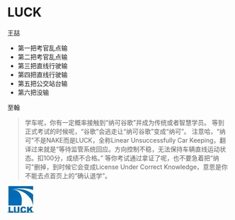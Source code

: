 # LUCK

王喆

- 第一把考官乱点输
- 第二把考官乱点输
- 第三把直线行驶输
- 第四把直线行驶输
- 第五把公交站台输
- 第六把没输

至翰

> 学车呢，你有一定概率接触到“纳可谷歌”并成为传统或者智慧学员。
> 等到正式考试的时候呢，“谷歌”会逃走让“纳可谷歌”变成“纳可”。
> 注意哈，“纳可”不是NAKE而是LUCK，全称Linear Unsuccessfully Car Keeping，翻译过来就是“等待监管系统回应。方向控制不稳，无法保持车辆直线运动状态。扣100分，成绩不合格。”
> 等你考试通过拿证了呢，也不要急着把“纳可”删掉，到时候它会变成License Under Correct Knowledge，意思是你不能去点首页上的“确认退学”。

![LUCK logo](assets/c79d65574d20c6e9a5d6a313f8cbf430.jpg)